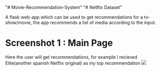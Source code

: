 "# Movie-Recommendation-System"
"# Netflix Dataset"

A flask web-app which can be used to get recommendations for a tv-show/movie, the app recommends a list of media according to the input.

# Screenshot 1 : Main Page 

Here the user will get recommendations, for example I recieved Elite(another spanish Netflix original) as my top recommendation 
![](Screenshots/Recommendation.png)
